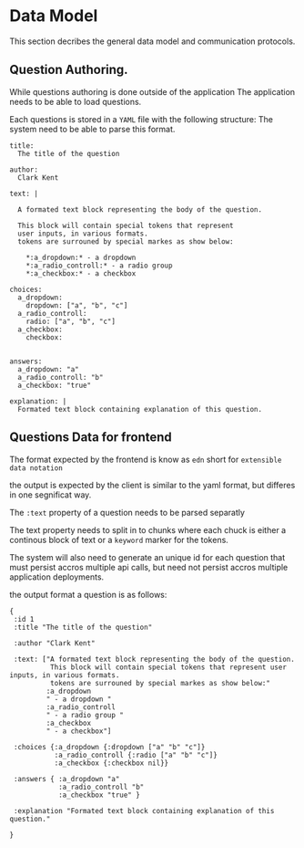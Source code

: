 # Data Model

This section decribes the general data model and communication protocols.


## Question Authoring.

While questions authoring is done outside of the application 
The application needs to be able to load questions.

Each questions is stored in a `YAML` file with the following structure:
The system need to be able to parse this format.


```
title:
  The title of the question

author:
  Clark Kent

text: |

  A formated text block representing the body of the question.
  
  This block will contain special tokens that represent 
  user inputs, in various formats.
  tokens are surrouned by special markes as show below:
    
    *:a_dropdown:* - a dropdown
    *:a_radio_controll:* - a radio group
    *:a_checkbox:* - a checkbox
 
choices:
  a_dropdown:
    dropdown: ["a", "b", "c"]
  a_radio_controll:
    radio: ["a", "b", "c"]
  a_checkbox:
    checkbox: 


answers:
  a_dropdown: "a"
  a_radio_controll: "b"
  a_checkbox: "true"
 
explanation: |
  Formated text block containing explanation of this question.

```


## Questions Data for frontend

The format expected by the frontend is know as `edn`
short for `extensible data notation`

the output is expected by the client is similar to the yaml format,
but differes in one segnificat way.

The `:text` property of a question needs to be parsed separatly

The text property needs to split in to chunks where each chuck is
either a continous block of text or a `keyword` marker for the tokens.

The system will also need to generate an unique id for each question 
that must persist accros multiple api calls, but need not persist
accros multiple application deployments.

the output format a question is as follows:


```
{
 :id 1
 :title "The title of the question"

 :author "Clark Kent"

 :text: ["A formated text block representing the body of the question. 
          This block will contain special tokens that represent user inputs, in various formats. 
          tokens are surrouned by special markes as show below:" 
         :a_dropdown 
         " - a dropdown " 
         :a_radio_controll 
         " - a radio group " 
         :a_checkbox 
         " - a checkbox"]

 :choices {:a_dropdown {:dropdown ["a" "b" "c"]}
           :a_radio_controll {:radio ["a" "b" "c"]}
           :a_checkbox {:checkbox nil}}

 :answers { :a_dropdown "a"
            :a_radio_controll "b"
            :a_checkbox "true" }
 
 :explanation "Formated text block containing explanation of this question."

}

```



